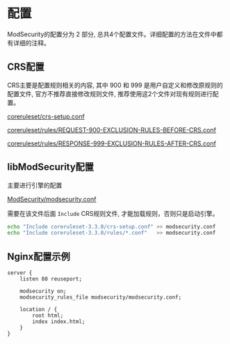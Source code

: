 # 配置

ModSecurity的配置分为 2 部分, 总共4个配置文件。详细配置的方法在文件中都有详细的注释。



## CRS配置

CRS主要是配置规则相关的内容, 其中 900 和 999 是用户自定义和修改原规则的配置文件, 官方不推荐直接修改规则文件, 推荐使用这2个文件对现有规则进行配置。

[coreruleset/crs-setup.conf](modsecurity/crs/crs-setup.conf.md)

[coreruleset/rules/REQUEST-900-EXCLUSION-RULES-BEFORE-CRS.conf](modsecurity/crs/REQUEST-900-EXCLUSION-RULES-BEFORE-CRS.md)

[coreruleset/rules/RESPONSE-999-EXCLUSION-RULES-AFTER-CRS.conf](modsecurity/crs/RESPONSE-999-EXCLUSION-RULES-AFTER-CRS.md)



## libModSecurity配置

主要进行引擎的配置

[ModSecurity/modsecurity.conf](modsecurity/modsecurity/modsecurity.conf.md)

需要在该文件后面 `Include` CRS规则文件, 才能加载规则，否则只是启动引擎。

```bash
echo "Include coreruleset-3.3.0/crs-setup.conf" >> modsecurity.conf
echo "Include coreruleset-3.3.0/rules/*.conf"   >> modsecurity.conf
```



## Nginx配置示例

```nginx
server {
    listen 80 reuseport;

    modsecurity on;
    modsecurity_rules_file modsecurity/modsecurity.conf;

    location / {
        root html;
        index index.html;
    }
}
```


